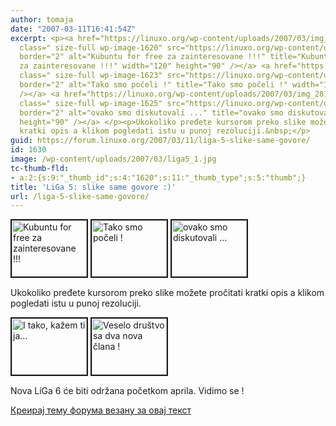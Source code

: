 ```yaml
---
author: tomaja
date: "2007-03-11T16:41:54Z"
excerpt: <p><a href="https://linuxo.org/wp-content/uploads/2007/03/img_2817.jpg"><img
  class=" size-full wp-image-1620" src="https://linuxo.org/wp-content/uploads/2007/03/liga5_1.jpg"
  border="2" alt="Kubuntu for free za zainteresovane !!!" title="Kubuntu for free
  za zainteresovane !!!" width="120" height="90" /></a> <a href="https://linuxo.org/wp-content/uploads/2007/03/img_2818.jpg"><img
  class=" size-full wp-image-1623" src="https://linuxo.org/wp-content/uploads/2007/03/liga5_2.jpg"
  border="2" alt="Tako smo počeli !" title="Tako smo počeli !" width="120" height="90"
  /></a> <a href="https://linuxo.org/wp-content/uploads/2007/03/img_2819.jpg"><img
  class=" size-full wp-image-1625" src="https://linuxo.org/wp-content/uploads/2007/03/liga5_3.jpg"
  border="2" alt="ovako smo diskutovali ..." title="ovako smo diskutovali ..." width="120"
  height="90" /></a> </p><p>Ukokoliko pređete kursorom preko slike možete pročitati
  kratki opis a klikom pogledati istu u punoj rezoluciji.&nbsp;</p>
guid: https://forum.linuxo.org/2007/03/11/liga-5-slike-same-govore/
id: 1630
image: /wp-content/uploads/2007/03/liga5_1.jpg
tc-thumb-fld:
- a:2:{s:9:"_thumb_id";s:4:"1620";s:11:"_thumb_type";s:5:"thumb";}
title: 'LiGa 5: slike same govore :)'
url: /liga-5-slike-same-govore/
---
```

[<img class=" size-full wp-image-1620" src="https://linuxo.org/wp-content/uploads/2007/03/liga5_1.jpg" border="2" alt="Kubuntu for free za zainteresovane !!!" title="Kubuntu for free za zainteresovane !!!" width="120" height="90" />](https://linuxo.org/wp-content/uploads/2007/03/img_2817.jpg) [<img class=" size-full wp-image-1623" src="https://linuxo.org/wp-content/uploads/2007/03/liga5_2.jpg" border="2" alt="Tako smo počeli !" title="Tako smo počeli !" width="120" height="90" />](https://linuxo.org/wp-content/uploads/2007/03/img_2818.jpg) [<img class=" size-full wp-image-1625" src="https://linuxo.org/wp-content/uploads/2007/03/liga5_3.jpg" border="2" alt="ovako smo diskutovali ..." title="ovako smo diskutovali ..." width="120" height="90" />](https://linuxo.org/wp-content/uploads/2007/03/img_2819.jpg) 

Ukokoliko pređete kursorom preko slike možete pročitati kratki opis a klikom pogledati istu u punoj rezoluciji.&nbsp;

<!--break-->

[<img class=" size-full wp-image-1627" src="https://linuxo.org/wp-content/uploads/2007/03/liga5_4.jpg" border="2" alt="I tako, kažem ti ja..." title="I tako, kažem ti ja..." width="120" height="90" />](https://linuxo.org/wp-content/uploads/2007/03/img_2820.jpg) [<img class=" size-full wp-image-1629" src="https://linuxo.org/wp-content/uploads/2007/03/liga5_5.jpg" border="2" alt="Veselo dru&scaron;tvo sa dva nova člana !" title="Veselo dru&scaron;tvo sa dva nova člana !" width="120" height="90" />](https://linuxo.org/wp-content/uploads/2007/03/img_2821.jpg) 

Nova LiGa 6 će biti održana početkom aprila. Vidimo se !

[Креирај тему форума везану за овај текст](https://linuxo.org/nova-tema-na-forumu/?se_pid=1630)